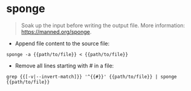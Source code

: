 # sponge

> Soak up the input before writing the output file.
> More information: <https://manned.org/sponge>.

- Append file content to the source file:

`sponge -a {{path/to/file}} < {{path/to/file}}`

- Remove all lines starting with # in a file:

`grep {{[-v|--invert-match]}} '^{{#}}' {{path/to/file}} | sponge {{path/to/file}}`
